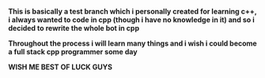 **This is basically a test branch which i personally created for learning c++, i always wanted to code in cpp (though i have no knowledge in it) and so i decided to rewrite the whole bot in cpp**

**Throughout the process i will learn many things and i wish i could become a full stack cpp programmer some day**

**WISH ME BEST OF LUCK GUYS**
